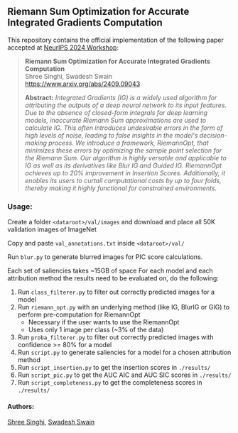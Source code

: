 ## Riemann Sum Optimization for Accurate Integrated Gradients Computation

This repository contains the official implementation of the following paper accepted at [NeurIPS 2024 Workshop](https://interpretable-ai-workshop.github.io/):

> **Riemann Sum Optimization for Accurate Integrated Gradients Computation**<br>
> Shree Singhi, Swadesh Swain <br>
> https://www.arxiv.org/abs/2409.09043
>
> **Abstract:** *Integrated Gradients (IG) is a widely used algorithm for attributing the outputs of a deep neural network to its input features. Due to the absence of closed-form integrals for deep learning models, inaccurate Riemann Sum approximations are used to calculate IG. This often introduces undesirable errors in the form of high levels of noise, leading to false insights in the model's decision-making process. We introduce a framework, RiemannOpt, that minimizes these errors by optimizing the sample point selection for the Riemann Sum. Our algorithm is highly versatile and applicable to IG as well as its derivatives like Blur IG and Guided IG. RiemannOpt achieves up to 20% improvement in Insertion Scores. Additionally, it enables its users to curtail computational costs by up to four folds, thereby making it highly functional for constrained environments.*

### Usage: 

Create a folder `<dataroot>/val/images` and download and place all 50K validation images of ImageNet

Copy and paste `val_annotations.txt` inside `<dataroot>/val/`

Run `blur.py` to generate blurred images for PIC score calculations.

Each set of saliencies takes ~15GB of space
For each model and each attribution method the results need to be evaluated on, do the following:
1. Run `class_filterer.py` to filter out correctly predicted images for a model
2. Run `riemann_opt.py` with an underlying method (like IG, BlurIG or GIG) to perform pre-computation for RiemannOpt
    - Necessary if the user wants to use the RiemannOpt
    - Uses only 1 image per class (~3% of the data)
3. Run `proba_filterer.py` to filter out correctly predicted images with confidence >= 80% for a model
4. Run `script.py` to generate saliencies for a model for a chosen attribution method
5. Run `script_insertion.py` to get the insertion scores in `./results/`
6. Run `script_pic.py` to get the AUC AIC and AUC SIC scores in `./results/`
7. Run `script_completeness.py` to get the completeness scores in `./results/`

#### Authors: 
[Shree Singhi](https://github.com/ShreeSinghi), [Swadesh Swain](https://github.com/)